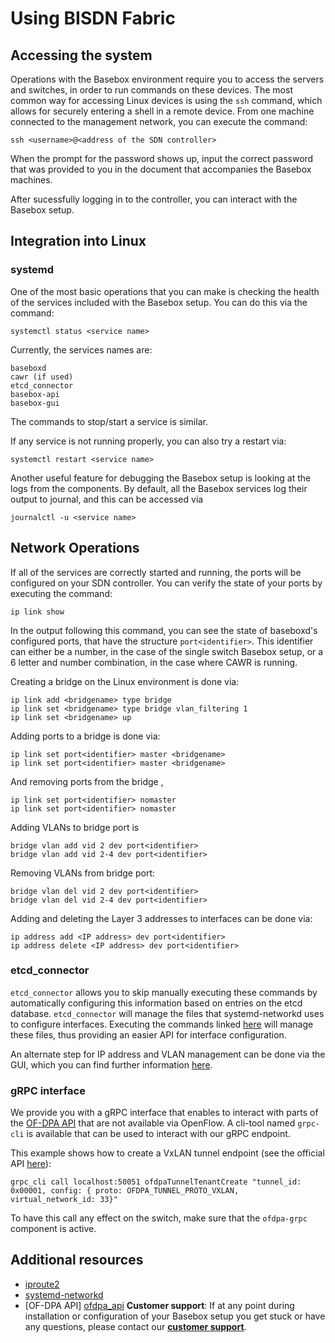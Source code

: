 # Using BISDN Fabric 

## Accessing the system

Operations with the Basebox environment require you to access the servers and switches, in order to run commands on these devices. The most common way for accessing Linux devices is using the 
``ssh`` command, which allows for securely entering a shell in a remote device. From one machine connected to the management network, you can execute the command:

```
ssh <username>@<address of the SDN controller>
```

When the prompt for the password shows up, input the correct password that was provided to you in the document that accompanies 
the Basebox machines. 

After sucessfully logging in to the controller, you can interact with the Basebox setup. 

## Integration into Linux

### systemd

One of the most basic operations that you can make is checking the health of the services included with the Basebox setup. You
can do this via the command:

```
systemctl status <service name>
```

Currently, the services names are:

```
baseboxd
cawr (if used)
etcd_connector
basebox-api
basebox-gui
```

The commands to stop/start a service is similar.

If any service is not running properly, you can also try a restart via:

```
systemctl restart <service name>
```

Another useful feature for debugging the Basebox setup is looking at the logs from the components. By default, all the Basebox services log their output to journal, and this
can be accessed via

```
journalctl -u <service name>
```

## Network Operations

If all of the services are correctly started and running, the ports will be configured on your SDN controller. You can verify the
state of your ports by executing the command:

```
ip link show
```

In the output following this command, you can see the state of baseboxd's configured ports, that have the structure ``port<identifier>``.
This identifier can either be a number, in the case of the single switch Basebox setup, or a 6 letter and number combination, in
the case where CAWR is running. 

Creating a bridge on the Linux environment is done via:

```
ip link add <bridgename> type bridge
ip link set <bridgename> type bridge vlan_filtering 1
ip link set <bridgename> up
```

Adding ports to a bridge is done via:

```
ip link set port<identifier> master <bridgename>
ip link set port<identifier> master <bridgename>
```

And removing ports from the bridge <bridgename>,

```
ip link set port<identifier> nomaster
ip link set port<identifier> nomaster
```

Adding VLANs to bridge port is 

```
bridge vlan add vid 2 dev port<identifier>
bridge vlan add vid 2-4 dev port<identifier>
```

Removing VLANs from bridge port:

```
bridge vlan del vid 2 dev port<identifier>
bridge vlan del vid 2-4 dev port<identifier>
```

Adding and deleting the Layer 3 addresses to interfaces can be done via:

```
ip address add <IP address> dev port<identifier>
ip address delete <IP address> dev port<identifier>
```

### etcd_connector

``etcd_connector`` allows you to skip manually executing these commands by automatically configuring this information based on entries on the etcd database. ``etcd_connector`` will manage the files that
systemd-networkd uses to configure interfaces. Executing the commands linked [here][etcd_conn] will manage these files, thus providing an easier API for interface configuration.

An alternate step for IP address and VLAN management can be done via the GUI, which you can find further information [here][gui].

### gRPC interface

We provide you with a gRPC interface that enables to interact with parts of the [OF-DPA API][ofdpa_api] that are not available via OpenFlow. A cli-tool named `grpc-cli` is available that can be used to interact with our gRPC endpoint.

This example shows how to create a VxLAN tunnel endpoint (see the official API [here](http://broadcom-switch.github.io/of-dpa/doc/html/group__GLOFDPAAPI.html#ga713ed66d831800bede08b3cd985ead49)):

```
grpc_cli call localhost:50051 ofdpaTunnelTenantCreate "tunnel_id: 0x00001, config: { proto: OFDPA_TUNNEL_PROTO_VXLAN, virtual_network_id: 33}"
```

To have this call any effect on the switch, make sure that the `ofdpa-grpc` component is active.

## Additional resources
* [iproute2][iproute2]
* [systemd-networkd][networkd]
* [OF-DPA API] [ofdpa_api]
**Customer support**: If at any point during installation or configuration of your Basebox setup you get stuck or have any questions, please contact our **[customer support](../customer_support.html#customer_support)**.

[etcd_conn]: ../api/api_definition.html
[gui]: ../gui/introduction.html
[iproute2]: https://wiki.linuxfoundation.org/networking/iproute2 (iproute2 Wiki)
[networkd]: https://www.freedesktop.org/software/systemd/man/systemd.network.html (Systemd-networkd man page)
[ofdpa_api]: http://broadcom-switch.github.io/of-dpa/doc/html/index.html

